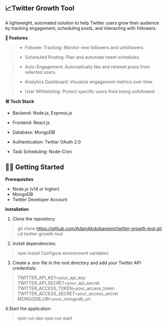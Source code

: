 <h2>📈Twitter Growth Tool</h2>
A lightweight, automated solution to help Twitter users grow their audience by tracking engagement, scheduling posts, and interacting with followers.



**🚀 Features**
>- Follower Tracking: Monitor new followers and unfollowers.

>- Scheduled Posting: Plan and automate tweet schedules.

>- Auto-Engagement: Automatically like and retweet posts from selected users.

>- Analytics Dashboard: Visualize engagement metrics over time.

>- User Whitelisting: Protect specific users from being unfollowed.



**🛠️ Tech Stack**
- Backend: Node.js, Express.js

- Frontend: React.js

- Database: MongoDB

- Authentication: Twitter OAuth 2.0

- Task Scheduling: Node-Cron


<h2>🧑‍💻 Getting Started</h2>

**Prerequisites**

- Node.js (v14 or higher)
- MongoDB
- Twitter Developer Account

**Installation**
  1. Clone the repository:
> git clone https://github.com/AdamAbdulkareem/twitter-growth-tool.git
> cd twitter-growth-tool

  2. Install dependencies:
> npm install
Configure environment variables:

  3. Create a .env file in the root directory and add your Twitter API credentials:
> TWITTER_API_KEY=your_api_key <br>
> TWITTER_API_SECRET=your_api_secret <br>
> TWITTER_ACCESS_TOKEN=your_access_token <br>
> TWITTER_ACCESS_SECRET=your_access_secret <br>
> MONGODB_URI=your_mongodb_uri

  4.Start the application:
> npm run dev
> npm run start
